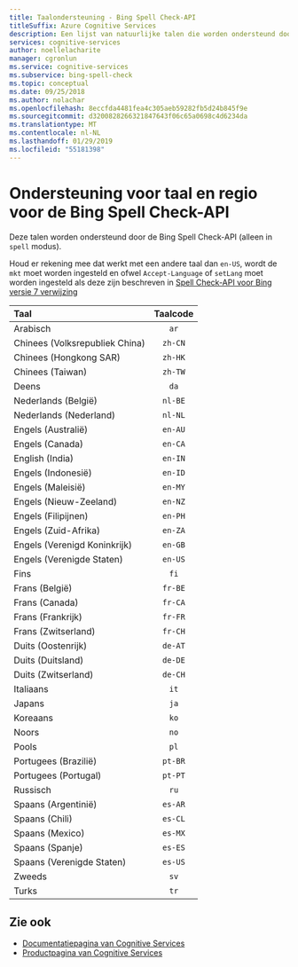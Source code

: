 ```yaml
---
title: Taalondersteuning - Bing Spell Check-API
titleSuffix: Azure Cognitive Services
description: Een lijst van natuurlijke talen die worden ondersteund door de Bing Spell Check-API.
services: cognitive-services
author: noellelacharite
manager: cgronlun
ms.service: cognitive-services
ms.subservice: bing-spell-check
ms.topic: conceptual
ms.date: 09/25/2018
ms.author: nolachar
ms.openlocfilehash: 8eccfda4481fea4c305aeb59282fb5d24b845f9e
ms.sourcegitcommit: d3200828266321847643f06c65a0698c4d6234da
ms.translationtype: MT
ms.contentlocale: nl-NL
ms.lasthandoff: 01/29/2019
ms.locfileid: "55181398"
---
```

# <a name="language-and-region-support-for-bing-spell-check-api"></a>Ondersteuning voor taal en regio voor de Bing Spell Check-API

Deze talen worden ondersteund door de Bing Spell Check-API (alleen in `spell` modus).

Houd er rekening mee dat werkt met een andere taal dan `en-US`, wordt de `mkt` moet worden ingesteld en ofwel `Accept-Language` of `setLang` moet worden ingesteld als deze zijn beschreven in [Spell Check-API voor Bing versie 7 verwijzing](https://docs.microsoft.com/rest/api/cognitiveservices/bing-spell-check-api-v7-reference)

| Taal    | Taalcode |
|:----------- |:-------------:|
| Arabisch      | `ar`          |
| Chinees (Volksrepubliek China)     | `zh-CN`          |
| Chinees (Hongkong SAR)    | `zh-HK`          |
| Chinees (Taiwan)     | `zh-TW`          |
| Deens      | `da`          |
| Nederlands (België)       | `nl-BE`          |
| Nederlands (Nederland)      | `nl-NL`          |
| Engels (Australië)    | `en-AU`          |
| Engels (Canada)     | `en-CA`          |
| English (India)    | `en-IN`          |
| Engels (Indonesië)     | `en-ID`          |
| Engels (Maleisië)     | `en-MY`          |
| Engels (Nieuw-Zeeland)    | `en-NZ`          |
| Engels (Filipijnen)     | `en-PH`          |
| Engels (Zuid-Afrika)    | `en-ZA`          |
| Engels (Verenigd Koninkrijk)    | `en-GB`          |
| Engels (Verenigde Staten)    | `en-US`          |
| Fins     | `fi`          |
| Frans (België)     | `fr-BE`          |
| Frans (Canada)     | `fr-CA`          |
| Frans (Frankrijk)     | `fr-FR`          |
| Frans (Zwitserland)      | `fr-CH`          |
| Duits (Oostenrijk)      | `de-AT`          |
| Duits (Duitsland)      | `de-DE`          |
| Duits (Zwitserland)      | `de-CH`          |
| Italiaans     | `it`          |
| Japans    | `ja`          |
| Koreaans      | `ko`          |
| Noors   | `no`          |
| Pools      | `pl`          |
| Portugees (Brazilië)   | `pt-BR`|
| Portugees (Portugal) | `pt-PT`|
| Russisch     | `ru`          |
| Spaans (Argentinië)    | `es-AR`          |
| Spaans (Chili)     | `es-CL`          |
| Spaans (Mexico)    | `es-MX`          |
| Spaans (Spanje)    | `es-ES`          |
| Spaans (Verenigde Staten)    | `es-US`          |
| Zweeds     | `sv`          |
| Turks     | `tr`          |

## <a name="see-also"></a>Zie ook

- [Documentatiepagina van Cognitive Services](https://docs.microsoft.com/azure/cognitive-services/)
- [Productpagina van Cognitive Services](https://azure.microsoft.com/services/cognitive-services/)
